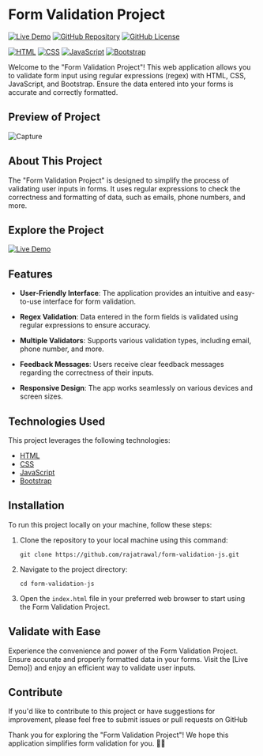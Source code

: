# Form Validation Project

[![Live Demo](https://img.shields.io/badge/Live%20Demo-View%20Website-brightgreen)](https://rajatrawal.github.io/form-validation-js/)
[![GitHub Repository](https://img.shields.io/badge/GitHub%20Repo-Form%20Validation%20Project-green)](https://github.com/rajatrawal/form-validation-js)
[![GitHub License](https://img.shields.io/badge/license-MIT-blue.svg)](LICENSE)

[![HTML](https://img.shields.io/badge/HTML-5-red)](https://developer.mozilla.org/en-US/docs/Web/HTML)
[![CSS](https://img.shields.io/badge/CSS-3-blue)](https://developer.mozilla.org/en-US/docs/Web/CSS)
[![JavaScript](https://img.shields.io/badge/JavaScript-ES6-yellow)](https://developer.mozilla.org/en-US/docs/Web/JavaScript)
[![Bootstrap](https://img.shields.io/badge/Bootstrap-4-purple)](https://getbootstrap.com/)

Welcome to the "Form Validation Project"! This web application allows you to validate form input using regular expressions (regex) with HTML, CSS, JavaScript, and Bootstrap. Ensure the data entered into your forms is accurate and correctly formatted.

## Preview of Project
![Capture](https://github.com/rajatrawal/form-validation-js/assets/72153827/6a64c851-369a-4c30-9f3c-f5bd9c9be8b8)

## About This Project

The "Form Validation Project" is designed to simplify the process of validating user inputs in forms. It uses regular expressions to check the correctness and formatting of data, such as emails, phone numbers, and more.

## Explore the Project

[![Live Demo](https://img.shields.io/badge/Live%20Demo-View%20Website-brightgreen)](https://rajatrawal.github.io/form-validation-js/)

## Features

- **User-Friendly Interface**: The application provides an intuitive and easy-to-use interface for form validation.

- **Regex Validation**: Data entered in the form fields is validated using regular expressions to ensure accuracy.

- **Multiple Validators**: Supports various validation types, including email, phone number, and more.

- **Feedback Messages**: Users receive clear feedback messages regarding the correctness of their inputs.

- **Responsive Design**: The app works seamlessly on various devices and screen sizes.

## Technologies Used

This project leverages the following technologies:

- [HTML](https://developer.mozilla.org/en-US/docs/Web/HTML)
- [CSS](https://developer.mozilla.org/en-US/docs/Web/CSS)
- [JavaScript](https://developer.mozilla.org/en-US/docs/Web/JavaScript)
- [Bootstrap](https://getbootstrap.com/)

## Installation

To run this project locally on your machine, follow these steps:

1. Clone the repository to your local machine using this command:

   ```shell
   git clone https://github.com/rajatrawal/form-validation-js.git
   ```

2. Navigate to the project directory:

   ```shell
   cd form-validation-js
   ```

3. Open the `index.html` file in your preferred web browser to start using the Form Validation Project.


## Validate with Ease

Experience the convenience and power of the Form Validation Project. Ensure accurate and properly formatted data in your forms. Visit the [Live Demo]) and enjoy an efficient way to validate user inputs.

## Contribute

If you'd like to contribute to this project or have suggestions for improvement, please feel free to submit issues or pull requests on GitHub

Thank you for exploring the "Form Validation Project"! We hope this application simplifies form validation for you. 📝🚀
